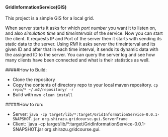 #### GridInformationService(GIS)

This project is a simple GIS for a local grid.

When server starts it asks for which _port number_ you want it to listen on, and also _simulation time_ and _timeintervals_ of the service. Now you can start the client. It requests IP and Port of the server then it starts with sending its static data to the server. Using _RMI_ it asks server the timeinterval and its given ID and after that in each time interval, it sends its dynamic data with the assigned ID to the server. You can query the server log and see how many clients have been connected and what is their statistics as well.

#####How to Build:
* Clone the repository
* Copy the contents of directory repo to your local maven repository. `cp repo/* ~/.m2/repository/ -r`
* Build with `mvn clean install`

#####How to run:
* Server: `java -cp target/lib/*:target/GridInformationService-0.0.1-SNAPSHOT.jar org.shirazu.gridcourse.gui.ServerFrame`
* Client: `java -cp target/lib/*:target/GridInformationService-0.0.1-SNAPSHOT.jar org.shirazu.gridcourse.gui.

